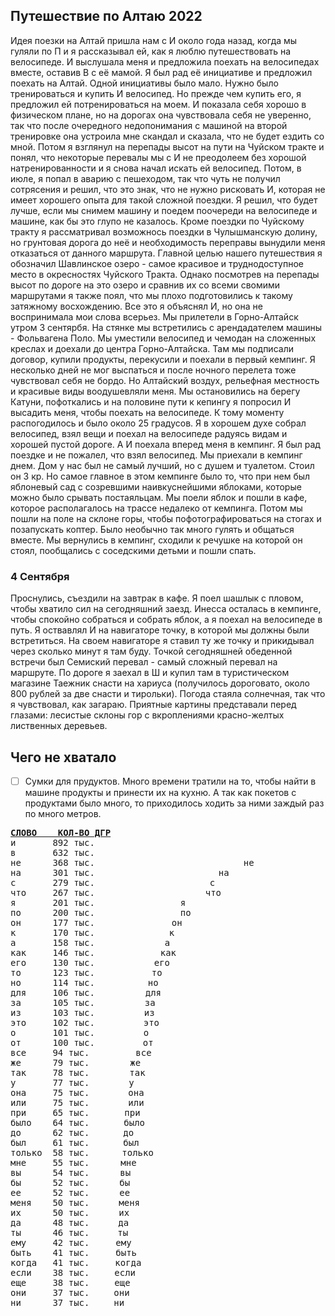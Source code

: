 ## Путешествие по Алтаю 2022
Идея поезки на Алтай пришла нам с И около года назад, когда мы гуляли по П и я рассказывал ей, как я люблю
путешествовать на велосипеде. И выслушала меня и предложила поехать на велосипедах вместе, оставив В с её мамой. Я был рад её
инициативе и предложил поехать на Алтай.
Одной инициативы было мало. Нужно было тренироваться и купить И велосипед. Но прежде чем купить его, я предложил ей
потренироваться на моем. И показала себя хорошо в физическом плане, но на дорогах она чувствовала себя не уверенно, так что после
очередного недопонимания с машиной на второй тренировке она устроила мне скандал и сказала, что не будет ездить со мной. Потом я
взглянул на перепады высот на пути на Чуйском тракте и понял, что некоторые перевалы мы с И не преодолеем без хорошой
натренированности и я снова начал искать ей велосипед. Потом, в июле, я попал в аварию  с пешеходом, так что чуть не получил
сотрясения и решил, что это знак, что не нужно рисковать И, которая не имеет хорошего опыта для такой сложной поездки.
Я решил, что будет лучше, если мы снимем машину и поедем поочереди на велосипеде и машине, как бы это глупо не казалось.
Кроме поездки по Чуйскому тракту я рассматривал возможнось поездки в Чулышманскую долину, но грунтовая дорога до неё и необходимость
переправы вынудили меня отказаться от данного маршрута.
Главной целью нашего путешествия я обозначил Шавлинское озеро - самое красивое и труднодоступное место в окресностях Чуйского Тракта.
Однако посмотрев на перепады высот по дороге на это озеро и сравнив их со всеми свомими маршрутами я также поял, что мы плохо 
подготовились к такому затяжному восхождению. Все это я объяснял И, но она не воспринимала мои слова всерьез.
Мы прилетели в Горно-Алтайск утром 3 сентярбя. На стянке мы встретились с арендадателем машины - Фольвагена Поло. Мы уместили велосипед и чемодан
на сложенных креслах и доехали до центра Горно-Алтайска. Там мы подписали договор, купили продукты, перекусили и поехали в первый кемпинг.
Я несколько дней не мог выспаться и после ночного перелета тоже чувствовал себя не бордо. Но Алтайский воздух, рельефная местность и 
красивые виды воодушевляли меня. Мы остановились на берегу Катуни, пофоткались и на половине пути к кепингу я попросил И высадить 
меня, чтобы поехать на велосипеде. К тому моменту распогодилось и было около 25 градусов. Я в хорошем духе собрал велосипед, взял 
вещи и поехал на велосипеде радуясь видам и хорошей пустой дороге. А И поехала вперед меня в кемпинг. Я был рад поездке и не 
пожалел, что взял велосипед. 
Мы приехали в кемпинг днем. Дом у нас был не самый лучший, но с душем и туалетом. Стоил он 3 кр. Но самое главное в этом кемпинге 
было то, что при нем был яблоневый сад с созревшими наивкуснейшими яблоками, которые можно было срывать постаяльцам. Мы поели яблок и 
пошли в кафе, которое располагалось на трассе недалеко от кемпинга. Потом мы пошли на поле на склоне горы, чтобы пофотографироваться 
на стогах и позапускать коптер. Было необычно так много гулять и общаться вместе. Мы вернулись в кемпинг, сходили к речушке на 
которой он стоял, пообщались с соседскими детьми и пошли спать.
### 4 Сентября
Проснулись, съездили на завтрак в кафе. Я поел шашлык с пловом, чтобы хватило сил на сегодняшний заезд. Инесса осталась в кемпинге, 
чтобы спокойно собраться и собрать яблок, а я поехал на велосипеде в путь. Я оствавлял И на навигаторе точку, в которой мы 
должны были встретиться. На своем навигаторе я ставил ту же точку и прикидывал через сколько минут я там буду. Точкой сегодняшней 
обеденной встречи был Семиский перевал - самый сложный перевал на маршруте. По дороге я заехал в Ш и купил там в туристическом 
магазине Таежник снасти на хариуса (получилось дороговато, около 800 рублей за две снасти и тирольки). Погода стаяла солнечная, так 
что я чувствовал, как загараю. Приятные картины представали перед глазами: лесистые склоны гор с вкроплениями красно-желтых 
лиственных деревьев.  

## Чего не хватало
-[ ] Сумки для прудуктов. Много времени тратили на то, чтобы найти в машине продукты и принести их на кухню. А так как покетов с 
продуктами было много, то приходилось ходить за ними заждый раз по много метров.

<pre>
<b><u>СЛОВО    КОЛ-ВО ДГР</u></b>
и       892 тыс. <img src=http://www.norvig.com/o.jpg  height=12 width=535> и
в       632 тыс. <img src=http://www.norvig.com/o.jpg  height=12 width=379> в
не      368 тыс. <img src=http://www.norvig.com/o.jpg  height=12 width=221> не
на      301 тыс. <img src=http://www.norvig.com/o.jpg  height=12 width=181> на
с       279 тыс. <img src=http://www.norvig.com/o.jpg  height=12 width=167> с
что     267 тыс. <img src=http://www.norvig.com/o.jpg  height=12 width=160> что
я       201 тыс. <img src=http://www.norvig.com/o.jpg  height=12 width=120> я
по      200 тыс. <img src=http://www.norvig.com/o.jpg  height=12 width=120> по
он      177 тыс. <img src=http://www.norvig.com/o.jpg  height=12 width=106> он
к       170 тыс. <img src=http://www.norvig.com/o.jpg  height=12 width=102> к
а       158 тыс. <img src=http://www.norvig.com/o.jpg  height=12 width=95> а
как     146 тыс. <img src=http://www.norvig.com/o.jpg  height=12 width=88> как
его     130 тыс. <img src=http://www.norvig.com/o.jpg  height=12 width=78> его
то      123 тыс. <img src=http://www.norvig.com/o.jpg  height=12 width=74> то
но      114 тыс. <img src=http://www.norvig.com/o.jpg  height=12 width=68> но
для     106 тыс. <img src=http://www.norvig.com/o.jpg  height=12 width=64> для
за      105 тыс. <img src=http://www.norvig.com/o.jpg  height=12 width=63> за
из      103 тыс. <img src=http://www.norvig.com/o.jpg  height=12 width=62> из
это     102 тыс. <img src=http://www.norvig.com/o.jpg  height=12 width=61> это
о       101 тыс. <img src=http://www.norvig.com/o.jpg  height=12 width=61> о
от      100 тыс. <img src=http://www.norvig.com/o.jpg  height=12 width=60> от
все     94 тыс. <img src=http://www.norvig.com/o.jpg  height=12 width=57> все
же      79 тыс. <img src=http://www.norvig.com/o.jpg  height=12 width=48> же
так     78 тыс. <img src=http://www.norvig.com/o.jpg  height=12 width=47> так
у       77 тыс. <img src=http://www.norvig.com/o.jpg  height=12 width=46> у
она     75 тыс. <img src=http://www.norvig.com/o.jpg  height=12 width=45> она
или     75 тыс. <img src=http://www.norvig.com/o.jpg  height=12 width=45> или
при     65 тыс. <img src=http://www.norvig.com/o.jpg  height=12 width=39> при
было    64 тыс. <img src=http://www.norvig.com/o.jpg  height=12 width=38> было
до      62 тыс. <img src=http://www.norvig.com/o.jpg  height=12 width=37> до
был     61 тыс. <img src=http://www.norvig.com/o.jpg  height=12 width=37> был
только  58 тыс. <img src=http://www.norvig.com/o.jpg  height=12 width=35> только
мне     55 тыс. <img src=http://www.norvig.com/o.jpg  height=12 width=33> мне
вы      54 тыс. <img src=http://www.norvig.com/o.jpg  height=12 width=32> вы
бы      52 тыс. <img src=http://www.norvig.com/o.jpg  height=12 width=31> бы
ее      52 тыс. <img src=http://www.norvig.com/o.jpg  height=12 width=31> ее
меня    50 тыс. <img src=http://www.norvig.com/o.jpg  height=12 width=30> меня
их      50 тыс. <img src=http://www.norvig.com/o.jpg  height=12 width=30> их
да      48 тыс. <img src=http://www.norvig.com/o.jpg  height=12 width=29> да
ты      46 тыс. <img src=http://www.norvig.com/o.jpg  height=12 width=28> ты
ему     42 тыс. <img src=http://www.norvig.com/o.jpg  height=12 width=25> ему
быть    41 тыс. <img src=http://www.norvig.com/o.jpg  height=12 width=25> быть
когда   41 тыс. <img src=http://www.norvig.com/o.jpg  height=12 width=24> когда
если    38 тыс. <img src=http://www.norvig.com/o.jpg  height=12 width=23> если
еще     38 тыс. <img src=http://www.norvig.com/o.jpg  height=12 width=23> еще
они     37 тыс. <img src=http://www.norvig.com/o.jpg  height=12 width=22> они
ни      37 тыс. <img src=http://www.norvig.com/o.jpg  height=12 width=22> ни


</pre>
